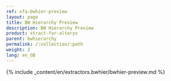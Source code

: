 ```yaml
---
ref: xfa-bwhier-preview
layout: page
title: BW Hierarchy Preview
description: BW Hierarchy Preview
product: xtract-for-alteryx
parent: bwhierarchy
permalink: /:collection/:path
weight: 2
lang: en_GB
---
```


{% include _content/en/extractors.bwhier/bwhier-preview.md %} 